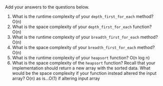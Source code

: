 Add your answers to the questions below.

1. What is the runtime complexity of your `depth_first_for_each` method?
  O(n)
2. What is the space complexity of your `depth_first_for_each` function?
  O(n)
3. What is the runtime complexity of your `breadth_first_for_each` method?
  O(n)
4. What is the space complexity of your `breadth_first_for_each` method?
  O(n)
5. What is the runtime complexity of your `heapsort` function?
  O(n log n)
6. What is the space complexity of the `heapsort` function? Recall that your implementation should return a new array with the sorted data. What would be the space complexity if your function instead altered the input array?
  O(n) as is...O(1) if altering input array
